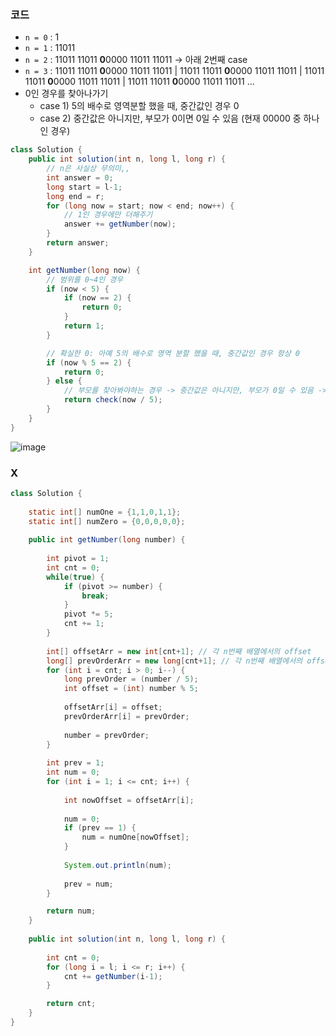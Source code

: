 ### 코드

- `n = 0` : 1
- `n = 1` : 11011
- `n = 2` : 11011 11011 **0**0000 11011 11011 -> 아래 2번째 case
- `n = 3` : 11011 11011 **0**0000 11011 11011 | 11011 11011 **0**0000 11011 11011 | 11011 11011 **0**0000 11011 11011 | 11011 11011 **0**0000 11011 11011  ...
- 0인 경우를 찾아나가기
  - case 1) 5의 배수로 영역분할 했을 때, 중간값인 경우 0
  - case 2) 중간값은 아니지만, 부모가 0이면 0일 수 있음 (현재 00000 중 하나인 경우)

```java
class Solution {
    public int solution(int n, long l, long r) {
        // n은 사실상 무의미,,
        int answer = 0;
        long start = l-1;
        long end = r;
        for (long now = start; now < end; now++) {
            // 1인 경우에만 더해주기
            answer += getNumber(now);
        }
        return answer;
    }

    int getNumber(long now) {
        // 범위를 0~4인 경우
        if (now < 5) {
            if (now == 2) {
                return 0;
            }
            return 1;
        }

        // 확실한 0: 아예 5의 배수로 영역 분할 했을 때, 중간값인 경우 항상 0
        if (now % 5 == 2) {
            return 0;
        } else {
            // 부모를 찾아봐야하는 경우 -> 중간값은 아니지만, 부모가 0일 수 있음 -> 부모가 0일때까지 재귀적으로 탐색, 1일 경우는 0~4 범위에서 부모가 1인것으로 판단하여 종료!
            return check(now / 5);
        }
    }
}
```

![image](https://github.com/Morning-Algorithm-Study-2023/Algorithm/assets/77563814/263ce453-88e3-41b4-af34-d5a882b3cb51)


### X
```java
class Solution {
    
    static int[] numOne = {1,1,0,1,1};
    static int[] numZero = {0,0,0,0,0};
    
    public int getNumber(long number) {
        
        int pivot = 1;
        int cnt = 0;
        while(true) {
            if (pivot >= number) {
                break;
            }
            pivot *= 5;
            cnt += 1;
        }
        
        int[] offsetArr = new int[cnt+1]; // 각 n번째 배열에서의 offset
        long[] prevOrderArr = new long[cnt+1]; // 각 n번째 배열에서의 offset
        for (int i = cnt; i > 0; i--) {
            long prevOrder = (number / 5);
            int offset = (int) number % 5;
            
            offsetArr[i] = offset;
            prevOrderArr[i] = prevOrder;
            
            number = prevOrder;
        }
        
        int prev = 1;
        int num = 0; 
        for (int i = 1; i <= cnt; i++) {
            
            int nowOffset = offsetArr[i];
            
            num = 0;
            if (prev == 1) {
                num = numOne[nowOffset];
            }
            
            System.out.println(num);
            
            prev = num;
        }        

        return num;
    }
        
    public int solution(int n, long l, long r) {
        
        int cnt = 0;        
        for (long i = l; i <= r; i++) {
            cnt += getNumber(i-1);
        }

        return cnt;
    }
}

```
